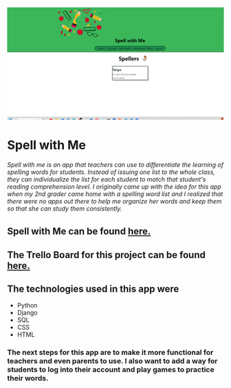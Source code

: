 ![Screenshot of Spell with Me](SpellwithMe/main_app/static/images/screenshot.png)

# Spell with Me
###### Spell with me is an app that teachers can use to differentiate the learning of spelling words for students. Instead of issuing one list to the whole class, they can individualize the list for each student to match that student's reading comprehension level. I originally came up with the idea for this app when my 2nd grader came home with a spelling word list and I realized that there were no apps out there to help me organize her words and keep them so that she can study them consistently.

## Spell with Me can be found [here.](https://spell-with-me-project-e2bcfa9d382d.herokuapp.com/)
## The Trello Board for this project can be found [here.](https://trello.com/invite/b/66c5e9554e4f43168dc7e434/ATTId88f798602c93421b49faf41d9c8a22c31478773/spell-with-me-project)

## The technologies used in this app were 
* Python
* Django
* SQL
* CSS
* HTML

### The next steps for this app are to make it more functional for teachers and even parents to use. I also want to add a way for students to log into their account and play games to practice their words.
